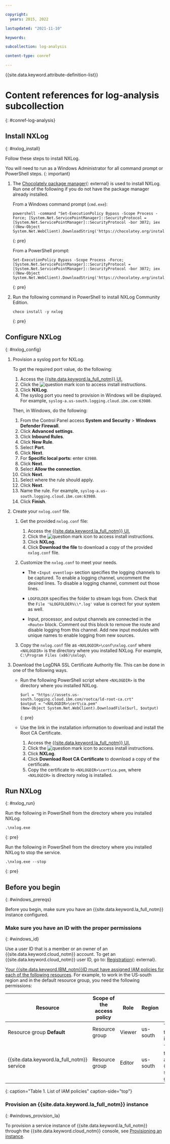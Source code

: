 ```yaml
---

copyright:
  years: 2015, 2022

lastupdated: "2021-11-10"

keywords: 

subcollection: log-analysis

content-type: conref

---
```


{{site.data.keyword.attribute-definition-list}}

# Content references for log-analysis subcollection
{: #conref-log-analysis}

<!----------------------------------------------------->

## Install NXLog 
{: #nxlog_install}

Follow these steps to install NXLog.

You will need to run as a Windows Administrator for all command prompt or PowerShell steps.
{: important}

1. The [Chocolately package manager](https://chocolatey.org/){: external} is used to install NXLog.  Run one of the following if you do not have the package manager already installed.

    From a Windows command prompt (`cmd.exe`):

    ```text
    powershell -command "Set-ExecutionPolicy Bypass -Scope Process -Force; [System.Net.ServicePointManager]::SecurityProtocol = [System.Net.ServicePointManager]::SecurityProtocol -bor 3072; iex ((New-Object System.Net.WebClient).DownloadString('https://chocolatey.org/install.ps1'))"
    ```
    {: pre}

    From a PowerShell prompt:

    ```text
    Set-ExecutionPolicy Bypass -Scope Process -Force; [System.Net.ServicePointManager]::SecurityProtocol = [System.Net.ServicePointManager]::SecurityProtocol -bor 3072; iex ((New-Object System.Net.WebClient).DownloadString('https://chocolatey.org/install.ps1'))
    ```
    {: pre}


2. Run the following command in PowerShell to install NXLog Community Edition.

    ```text
    choco install -y nxlog
    ```
    {: pre}


## Configure NXLog
{: #nxlog_config}

1. Provision a syslog port for NXLog. 

    To get the required port value, do the following:

    1. Access the [{{site.data.keyword.la_full_notm}} UI.](/docs/log-analysis?topic=log-analysis-launch#launch_cloud_ui)
    2. Click the ![question mark icon](../images/question_mark.png "question mark icon") to access install instructions.
    3. Click **NXLog**.
    4. The syslog port you need to provision in Windows will be displayed.  For example, `syslog-a.us-south.logging.cloud.ibm.com:63980`.

    Then, in Windows, do the following:

    1. From the Control Panel access **System and Security** > **Windows Defender Firewall**.
    2. Click **Advanced settings**.
    3. Click **Inbound Rules**.
    4. Click **New Rule**.
    5. Select **Port**. 
    6. Click **Next**.
    7. For **Specific local ports:** enter `63980`.
    8. Click **Next**.
    9. Select **Allow the connection**.
    10. Click **Next**.
    11. Select where the rule should apply.
    12. Click **Next**.
    13. Name the rule.  For example, `syslog-a.us-south.logging.cloud.ibm.com:63980`.
    14. Click **Finish**.

2. Create your `nxlog.conf` file.

    1. Get the provided `nxlog.conf` file:

        1. Access the [{{site.data.keyword.la_full_notm}} UI.](/docs/log-analysis?topic=log-analysis-launch#launch_cloud_ui)
        2. Click the ![question mark icon](../images/question_mark.png "question mark icon") to access install instructions.
        3. Click **NXLog**.
        4. Click **Download the file** to download a copy of the provided `nxlog.conf` file.

    2. Customize the `nxlog.conf` to meet your needs.

       * The `<Input eventlog>` section specifies the logging channels to be captured.  To enable a logging channel, uncomment the desired lines.  To disable a logging channel, comment out those lines.

       * `LOGFOLDER` specifies the folder to stream logs from.  Check that the `File '%LOGFOLDER%\\*.log'` value is correct for your system as well.

       * Input, processor, and output channels are connected in the `<Route>` block.  Comment out this block to remove the route and disable logging from this channel.  Add new input modules with unique names to enable logging from new sources.

    3. Copy the `nxlog.conf` file as `<NXLOGDIR>\conf\nxlog.conf` where `<NXLOGDIR>` is the directory where you installed NXLog.  For example, `C:\Program Files (x86)\nxlog\` 

3. Download the LogDNA SSL Certificate Authority file.  This can be done in one of the following ways.

   * Run the following PowerShell script where `<NXLOGDIR>` is the directory where you installed NXLog.

      ```text
      $url = "https://assets.us-south.logging.cloud.ibm.com/rootca/ld-root-ca.crt"
      $output = "<NXLOGDIR>\cert\ca.pem"
      (New-Object System.Net.WebClient).DownloadFile($url, $output) 
      ```
      {: pre}

   * Use the link in the installation information to download and install the Root CA Certificate.

        1. Access the [{{site.data.keyword.la_full_notm}} UI.](/docs/log-analysis?topic=log-analysis-launch#launch_cloud_ui)
        2. Click the ![question mark icon](../images/question_mark.png "question mark icon") to access install instructions.
        3. Click **NXLog**.
        4. Click **Download Root CA Certificate** to download a copy of the certificate.  
        5. Copy the certificate to `<NXLOGDIR>\cert\ca.pem`, where `<NXLOGDIR>` is directory nxlog is installed.

<!----------------------------------------------------->

## Run NXLog
{: #nxlog_run}

Run the following in PowerShell from the directory where you installed NXLog.

```text
.\nxlog.exe
```
{: pre}

Run the following in PowerShell from the directory where you installed NXLog to stop the service.

```text
.\nxlog.exe --stop
```
{: pre}

<!----------------------------------------------------->

## Before you begin
{: #windows_prereqs}

Before you begin, make sure you have an {{site.data.keyword.la_full_notm}} instance configured.

### Make sure you have an ID with the proper permissions
{: #windows_id}

Use a user ID that is a member or an owner of an {{site.data.keyword.cloud_notm}} account. To get an {{site.data.keyword.cloud_notm}} user ID, go to: [Registration](https://cloud.ibm.com/login){: external}.

[Your {{site.data.keyword.IBM_notm}}ID must have assigned IAM policies for each of the following resources](/docs/log-analysis?topic=log-analysis-work_iam). For example, to work in the US-south region and in the default resource group, you need the following permissions: 

| Resource                             | Scope of the access policy | Role    | Region    | Information                  |
|--------------------------------------|----------------------------|---------|-----------|------------------------------|
| Resource group **Default**           |  Resource group            | Viewer  | us-south  | This policy is required to allow the user to see service instances in the Default resource group.    |
| {{site.data.keyword.la_full_notm}} service |  Resource group      | Editor  | us-south  | This policy is required to allow the user to provision and administer the {{site.data.keyword.la_full_notm}} service in the Default resource group.   |
{: caption="Table 1. List of IAM policies" caption-side="top"} 

### Provision an {{site.data.keyword.la_full_notm}} instance
{: #windows_provision_la}

To provision a service instance of {{site.data.keyword.la_full_notm}} through the {{site.data.keyword.cloud_notm}} console, see [Provisioning an instance](/docs/log-analysis?topic=log-analysis-provision).



